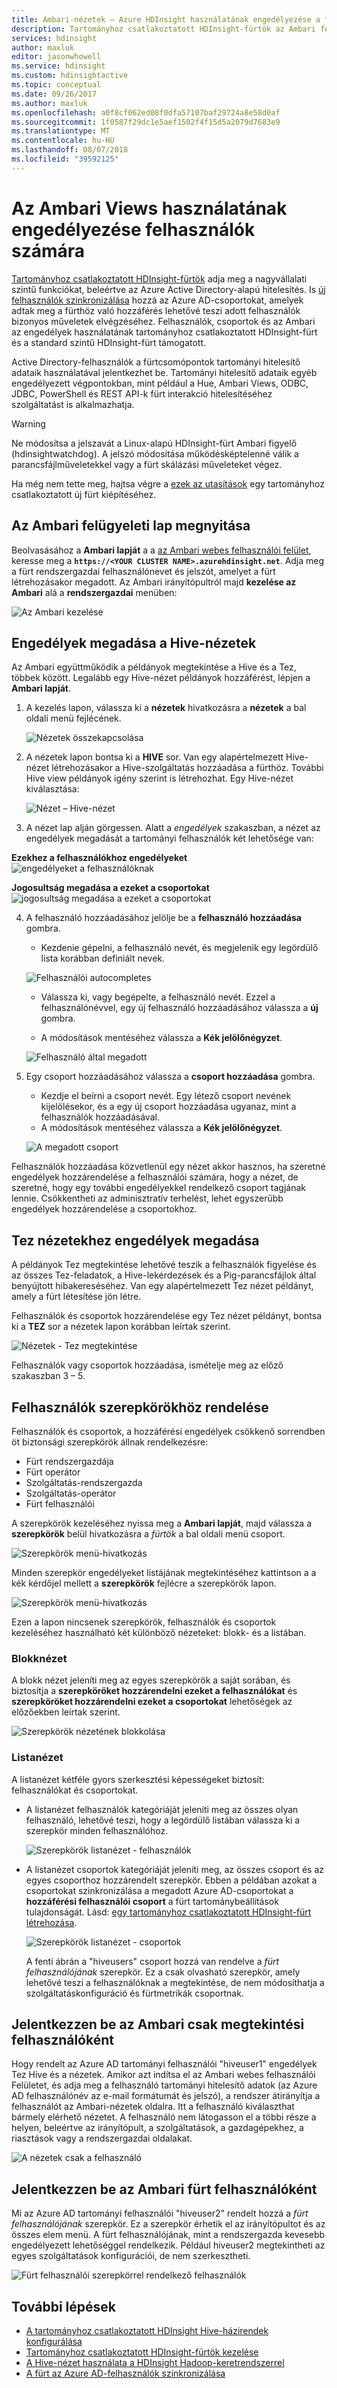 ```yaml
---
title: Ambari-nézetek – Azure HDInsight használatának engedélyezése a felhasználók
description: Tartományhoz csatlakoztatott HDInsight-fürtök az Ambari felhasználói és engedélyek kezelésének módja.
services: hdinsight
author: maxluk
editor: jasonwhowell
ms.service: hdinsight
ms.custom: hdinsightactive
ms.topic: conceptual
ms.date: 09/26/2017
ms.author: maxluk
ms.openlocfilehash: a0f8cf062ed08f0dfa57107baf29724a8e58d0af
ms.sourcegitcommit: 1f0587f29dc1e5aef1502f4f15d5a2079d7683e9
ms.translationtype: MT
ms.contentlocale: hu-HU
ms.lasthandoff: 08/07/2018
ms.locfileid: "39592125"
---
```

# <a name="authorize-users-for-ambari-views"></a>Az Ambari Views használatának engedélyezése felhasználók számára

[Tartományhoz csatlakoztatott HDInsight-fürtök](./domain-joined/apache-domain-joined-introduction.md) adja meg a nagyvállalati szintű funkciókat, beleértve az Azure Active Directory-alapú hitelesítés. Is [új felhasználók szinkronizálása](hdinsight-sync-aad-users-to-cluster.md) hozzá az Azure AD-csoportokat, amelyek adtak meg a fürthöz való hozzáférés lehetővé teszi adott felhasználók bizonyos műveletek elvégzéséhez. Felhasználók, csoportok és az Ambari az engedélyek használatának tartományhoz csatlakoztatott HDInsight-fürt és a standard szintű HDInsight-fürt támogatott.

Active Directory-felhasználók a fürtcsomópontok tartományi hitelesítő adataik használatával jelentkezhet be. Tartományi hitelesítő adataik egyéb engedélyezett végpontokban, mint például a Hue, Ambari Views, ODBC, JDBC, PowerShell és REST API-k fürt interakció hitelesítéséhez szolgáltatást is alkalmazhatja.

> [!WARNING]
> Ne módosítsa a jelszavát a Linux-alapú HDInsight-fürt Ambari figyelő (hdinsightwatchdog). A jelszó módosítása működésképtelenné válik a parancsfájlműveletekkel vagy a fürt skálázási műveleteket végez.

Ha még nem tette meg, hajtsa végre a [ezek az utasítások](./domain-joined/apache-domain-joined-configure.md) egy tartományhoz csatlakoztatott új fürt kiépítéséhez.

## <a name="access-the-ambari-management-page"></a>Az Ambari felügyeleti lap megnyitása

Beolvasásához a **Ambari lapját** a a [az Ambari webes felhasználói felület](hdinsight-hadoop-manage-ambari.md), keresse meg a **`https://<YOUR CLUSTER NAME>.azurehdinsight.net`**. Adja meg a fürt rendszergazdai felhasználónevet és jelszót, amelyet a fürt létrehozásakor megadott. Az Ambari irányítópultról majd **kezelése az Ambari** alá a **rendszergazdai** menüben:

![Az Ambari kezelése](./media/hdinsight-authorize-users-to-ambari/manage-ambari.png)

## <a name="grant-permissions-to-hive-views"></a>Engedélyek megadása a Hive-nézetek

Az Ambari együttműködik a példányok megtekintése a Hive és a Tez, többek között. Legalább egy Hive-nézet példányok hozzáférést, lépjen a **Ambari lapját**.

1. A kezelés lapon, válassza ki a **nézetek** hivatkozásra a **nézetek** a bal oldali menü fejlécének.

    ![Nézetek összekapcsolása](./media/hdinsight-authorize-users-to-ambari/views-link.png)

2. A nézetek lapon bontsa ki a **HIVE** sor. Van egy alapértelmezett Hive-nézet létrehozásakor a Hive-szolgáltatás hozzáadása a fürthöz. További Hive view példányok igény szerint is létrehozhat. Egy Hive-nézet kiválasztása:

    ![Nézet – Hive-nézet](./media/hdinsight-authorize-users-to-ambari/views-hive-view.png)

3. A nézet lap alján görgessen. Alatt a *engedélyek* szakaszban, a nézet az engedélyek megadását a tartományi felhasználók két lehetősége van:

**Ezekhez a felhasználókhoz engedélyeket** ![engedélyeket a felhasználóknak](./media/hdinsight-authorize-users-to-ambari/add-user-to-view.png)

**Jogosultság megadása a ezeket a csoportokat** ![jogosultság megadása a ezeket a csoportokat](./media/hdinsight-authorize-users-to-ambari/add-group-to-view.png)

4. A felhasználó hozzáadásához jelölje be a **felhasználó hozzáadása** gombra.

    * Kezdenie gépelni, a felhasználó nevét, és megjelenik egy legördülő lista korábban definiált nevek.

    ![Felhasználói autocompletes](./media/hdinsight-authorize-users-to-ambari/user-autocomplete.png)

    * Válassza ki, vagy begépelte, a felhasználó nevét. Ezzel a felhasználónévvel, egy új felhasználó hozzáadásához válassza a **új** gombra.

    * A módosítások mentéséhez válassza a **Kék jelölőnégyzet**.

    ![Felhasználó által megadott](./media/hdinsight-authorize-users-to-ambari/user-entered.png)

5. Egy csoport hozzáadásához válassza a **csoport hozzáadása** gombra.

    * Kezdje el beírni a csoport nevét. Egy létező csoport nevének kijelölésekor, és a egy új csoport hozzáadása ugyanaz, mint a felhasználók hozzáadásával.
    * A módosítások mentéséhez válassza a **Kék jelölőnégyzet**.

    ![A megadott csoport](./media/hdinsight-authorize-users-to-ambari/group-entered.png)

Felhasználók hozzáadása közvetlenül egy nézet akkor hasznos, ha szeretné engedélyek hozzárendelése a felhasználói számára, hogy a nézet, de szeretné, hogy egy további engedélyekkel rendelkező csoport tagjának lennie. Csökkentheti az adminisztratív terhelést, lehet egyszerűbb engedélyek hozzárendelése a csoportokhoz.

## <a name="grant-permissions-to-tez-views"></a>Tez nézetekhez engedélyek megadása

A példányok Tez megtekintése lehetővé teszik a felhasználók figyelése és az összes Tez-feladatok, a Hive-lekérdezések és a Pig-parancsfájlok által benyújtott hibakereséséhez. Van egy alapértelmezett Tez nézet példányt, amely a fürt létesítése jön létre.

Felhasználók és csoportok hozzárendelése egy Tez nézet példányt, bontsa ki a **TEZ** sor a nézetek lapon korábban leírtak szerint.

![Nézetek - Tez megtekintése](./media/hdinsight-authorize-users-to-ambari/views-tez-view.png)

Felhasználók vagy csoportok hozzáadása, ismételje meg az előző szakaszban 3 – 5.

## <a name="assign-users-to-roles"></a>Felhasználók szerepkörökhöz rendelése

Felhasználók és csoportok, a hozzáférési engedélyek csökkenő sorrendben öt biztonsági szerepkörök állnak rendelkezésre:

* Fürt rendszergazdája
* Fürt operátor
* Szolgáltatás-rendszergazda
* Szolgáltatás-operátor
* Fürt felhasználói

A szerepkörök kezeléséhez nyissa meg a **Ambari lapját**, majd válassza a **szerepkörök** belül hivatkozásra a *fürtök* a bal oldali menü csoport.

![Szerepkörök menü-hivatkozás](./media/hdinsight-authorize-users-to-ambari/roles-link.png)

Minden szerepkör engedélyeket listájának megtekintéséhez kattintson a a kék kérdőjel mellett a **szerepkörök** fejlécre a szerepkörök lapon.

![Szerepkörök menü-hivatkozás](./media/hdinsight-authorize-users-to-ambari/roles-permissions.png)

Ezen a lapon nincsenek szerepkörök, felhasználók és csoportok kezeléséhez használható két különböző nézeteket: blokk- és a listában.

### <a name="block-view"></a>Blokknézet

A blokk nézet jeleníti meg az egyes szerepkörök a saját sorában, és biztosítja a **szerepköröket hozzárendelni ezeket a felhasználókat** és **szerepköröket hozzárendelni ezeket a csoportokat** lehetőségek az előzőekben leírtak szerint.

![Szerepkörök nézetének blokkolása](./media/hdinsight-authorize-users-to-ambari/roles-block-view.png)

### <a name="list-view"></a>Listanézet

A listanézet kétféle gyors szerkesztési képességeket biztosít: felhasználókat és csoportokat.

* A listanézet felhasználók kategóriáját jeleníti meg az összes olyan felhasználó, lehetővé teszi, hogy a legördülő listában válassza ki a szerepkör minden felhasználóhoz.

    ![Szerepkörök listanézet - felhasználók](./media/hdinsight-authorize-users-to-ambari/roles-list-view-users.png)

* A listanézet csoportok kategóriáját jeleníti meg, az összes csoport és az egyes csoporthoz hozzárendelt szerepkör. Ebben a példában azokat a csoportokat szinkronizálása a megadott Azure AD-csoportokat a **hozzáférési felhasználói csoport** a fürt tartománybeállítások tulajdonságát. Lásd: [egy tartományhoz csatlakoztatott HDInsight-fürt létrehozása](/domain-joined/apache-domain-joined-configure-using-azure-adds.md#create-a-domain-joined-hdinsight-cluster).

    ![Szerepkörök listanézet - csoportok](./media/hdinsight-authorize-users-to-ambari/roles-list-view-groups.png)

    A fenti ábrán a "hiveusers" csoport hozzá van rendelve a *fürt felhasználójának* szerepkör. Ez a csak olvasható szerepkör, amely lehetővé teszi a felhasználóknak a megtekintése, de nem módosíthatja a szolgáltatáskonfiguráció és fürtmetrikák csoportnak.

## <a name="log-in-to-ambari-as-a-view-only-user"></a>Jelentkezzen be az Ambari csak megtekintési felhasználóként

Hogy rendelt az Azure AD tartományi felhasználói "hiveuser1" engedélyek Tez Hive és a nézetek. Amikor azt indítsa el az Ambari webes felhasználói Felületet, és adja meg a felhasználó tartományi hitelesítő adatok (az Azure AD felhasználónév az e-mail formátumát és jelszó), a rendszer átirányítja a felhasználót az Ambari-nézetek oldalra. Itt a felhasználó kiválaszthat bármely elérhető nézetet. A felhasználó nem látogasson el a többi része a helyen, beleértve az irányítópult, a szolgáltatások, a gazdagépekhez, a riasztások vagy a rendszergazdai oldalakat.

![A nézetek csak a felhasználó](./media/hdinsight-authorize-users-to-ambari/user-views-only.png)

## <a name="log-in-to-ambari-as-a-cluster-user"></a>Jelentkezzen be az Ambari fürt felhasználóként

Mi az Azure AD tartományi felhasználói "hiveuser2" rendelt hozzá a *fürt felhasználójának* szerepkör. Ez a szerepkör érhetik el az irányítópultot és az összes elem menü. A fürt felhasználójának, mint a rendszergazda kevesebb engedélyezett lehetőséggel rendelkezik. Például hiveuser2 megtekintheti az egyes szolgáltatások konfigurációi, de nem szerkesztheti.

![Fürt felhasználói szerepkörrel rendelkező felhasználók](./media/hdinsight-authorize-users-to-ambari/user-cluster-user-role.png)

## <a name="next-steps"></a>További lépések

* [A tartományhoz csatlakoztatott HDInsight Hive-házirendek konfigurálása](./domain-joined/apache-domain-joined-run-hive.md)
* [Tartományhoz csatlakoztatott HDInsight-fürtök kezelése](./domain-joined/apache-domain-joined-manage.md)
* [A Hive-nézet használata a HDInsight Hadoop-keretrendszerrel](hadoop/apache-hadoop-use-hive-ambari-view.md)
* [A fürt az Azure AD-felhasználók szinkronizálása](hdinsight-sync-aad-users-to-cluster.md)
